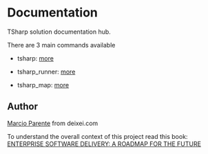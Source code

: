 # Documentation

TSharp solution documentation hub.


There are 3 main commands available

- tsharp: [more](tsharp.md)

- tsharp_runner: [more](tsharp_runner.md)

- tsharp_map: [more](tsharp_map.md)


## Author

[Marcio Parente](https://github.com/deixei) from deixei.com

To understand the overall context of this project read this book: [ENTERPRISE SOFTWARE DELIVERY: A ROADMAP FOR THE FUTURE](https://www.amazon.de/-/en/Marcio-Parente/dp/B0CXTJZJ2X/)